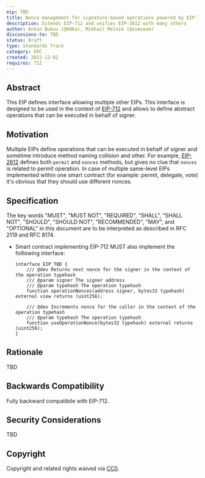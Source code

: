 ```yaml
---
eip: TBD
title: Nonce management for signature-based operations powered by EIP-712
description: Extends EIP-712 and unifies EIP-2612 with many others
author: Anton Bukov (@k06a), Mikhail Melnik (@zumzoom)
discussions-to: TBD
status: Draft
type: Standards Track
category: ERC
created: 2022-12-02
requires: 712
---
```


## Abstract

This EIP defines interface allowing multiple other EIPs. This interface is designed to be used in the context of [EIP-712](./eip-712.md) and allows to define abstract operations that can be executed in behalf of signer.

## Motivation

Multiple EIPs define operations that can be executed in behalf of signer and sometime introduce method naming collision and other. For example, [EIP-2612](./eip-2612.md) defines both `permit` and `nonces` methods, but gives no clue that `nonces` is related to permit operation. In case of multiple same-level EIPs implemented within one smart contract (for example: permit, delegate, vote) it's obvious that they should use different nonces.

## Specification

The key words "MUST", "MUST NOT", "REQUIRED", "SHALL", "SHALL NOT", "SHOULD", "SHOULD NOT", "RECOMMENDED", "MAY", and "OPTIONAL" in this document are to be interpreted as described in RFC 2119 and RFC 8174.

- Smart contract implementing EIP-712 MUST also implement the folllowing interface:
    ```solidity
    interface EIP_TBD {
        /// @dev Returns next nonce for the signer in the context of the operation typehash
        /// @param signer The signer address
        /// @param typehash The operation typehash
        function operationNonces(address signer, bytes32 typehash) external view returns (uint256);

        /// @dev Increments nonce for the caller in the context of the operation typehash
        /// @param typehash The operation typehash
        function useOperationNonce(bytes32 typehash) external returns (uint256);
    }
    ```

## Rationale

TBD

## Backwards Compatibility

Fully backward compatibile with EIP-712.

## Security Considerations

TBD

## Copyright

Copyright and related rights waived via [CC0](../LICENSE.md).

